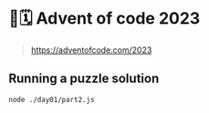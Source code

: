 # 🎄🗓️ Advent of code 2023
> https://adventofcode.com/2023

## Running a puzzle solution

```
node ./day01/part2.js
```